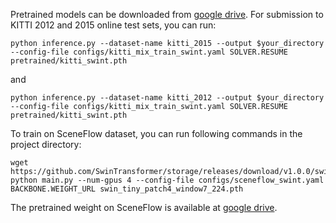 Pretrained models can be downloaded from [google drive](https://drive.google.com/drive/folders/1noY4qOR4K9_Eiu7FK0bz4M2bG_WUxmMA?usp=sharing). For submission to KITTI 2012 and 2015 online test sets, you can run:
```shell
python inference.py --dataset-name kitti_2015 --output $your_directory --config-file configs/kitti_mix_train_swint.yaml SOLVER.RESUME pretrained/kitti_swint.pth
```
and
```shell
python inference.py --dataset-name kitti_2012 --output $your_directory --config-file configs/kitti_mix_train_swint.yaml SOLVER.RESUME pretrained/kitti_swint.pth
```

To train on SceneFlow dataset, you can run following commands in the project directory:
```shell
wget https://github.com/SwinTransformer/storage/releases/download/v1.0.0/swin_tiny_patch4_window7_224.pth
python main.py --num-gpus 4 --config-file configs/sceneflow_swint.yaml BACKBONE.WEIGHT_URL swin_tiny_patch4_window7_224.pth
```
The pretrained weight on SceneFlow is available at [google drive](https://drive.google.com/file/d/1eR2ARJYqMyGmInIIQ7XV3RvAwYlvDrBV/view?usp=drive_link).

